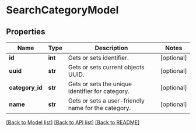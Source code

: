 # SearchCategoryModel

## Properties
Name | Type | Description | Notes
------------ | ------------- | ------------- | -------------
**id** | **int** | Gets or sets identifier. | [optional] 
**uuid** | **str** | Gets or sets current objects UUID. | [optional] 
**category_id** | **str** | Gets or sets the unique identifier for category. | [optional] 
**name** | **str** | Gets or sets a user-friendly name for the category. | [optional] 

[[Back to Model list]](../README.md#documentation-for-models) [[Back to API list]](../README.md#documentation-for-api-endpoints) [[Back to README]](../README.md)


